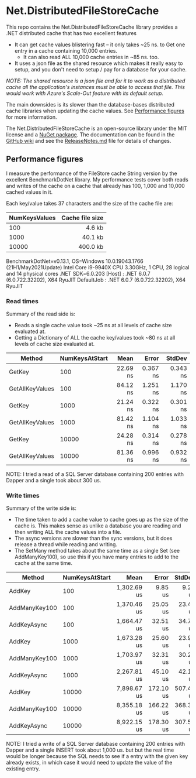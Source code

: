 # Net.DistributedFileStoreCache

This repo contains the Net.DistributedFileStoreCache library provides a .NET distributed cache that has two excellent features

- It can get cache values blistering fast – it only takes ~25 ns. to Get one entry in a cache containing 10,000 entries.
   - It can also read ALL 10,000 cache entries in ~85 ns. too.
- It uses a json file as the shared resource which makes it really easy to setup, and you don't need to setup / pay for a database for your cache.

_NOTE: The shared resource is a json file and for it to work as a distributed cache all the application's instances must be able to access that file. This would work with Azure's Scale-Out feature with its default setup._

The main downsides is its slower than the database-bases distributed cache libraries when updating the cache values.  See [Performance figures](https://github.com/JonPSmith/Net.DistributedFileStoreCache#performance-figures) for more information.

The Net.DistributedFileStoreCache is an open-source library under the MIT license and a [NuGet package](https://www.nuget.org/packages/Net.DistributedFileStoreCache). The documentation can be found in the [GitHub wiki](https://github.com/JonPSmith/Net.DistributedFileStoreCache/wiki) and see the [ReleaseNotes.md](https://github.com/JonPSmith/Net.DistributedFileStoreCache/blob/main/ReleaseNotes.md) file for details of changes.

## Performance figures

I measure the performance of the FileStore cache String version by the excellent BenchmarkDotNet library. My performance tests cover both reads and writes of the cache on a cache that already has 100, 1,000 and 10,000 cached values in it.

Each key/value takes 37 characters and the size of the cache file are:

| NumKeysValues | Cache file size|
|-------------- |------------:|
|           100 |      4.6 kb |
|          1000 |     40.1 kb |
|         10000 |    400.0 kb |

BenchmarkDotNet=v0.13.1, OS=Windows 10.0.19043.1766 (21H1/May2021Update)
Intel Core i9-9940X CPU 3.30GHz, 1 CPU, 28 logical and 14 physical cores
.NET SDK=6.0.203
  [Host]     : .NET 6.0.7 (6.0.722.32202), X64 RyuJIT
  DefaultJob : .NET 6.0.7 (6.0.722.32202), X64 RyuJIT

### Read times

Summary of the read side is:

- Reads a single cache value took ~25 ns at all levels of cache size evaluated at.
- Getting a Dictionary of ALL the cache key/values took ~80 ns at all levels of cache size evaluated at.


|          Method | NumKeysAtStart |        Mean |       Error |    StdDev |
|---------------- |--------------- |------------:|------------:|----------:|
|          GetKey |            100 |    22.69 ns |    0.367 ns |  0.343 ns |
| GetAllKeyValues |            100 |    84.12 ns |    1.251 ns |  1.170 ns |
|          GetKey |           1000 |    21.24 ns |    0.322 ns |  0.301 ns |
| GetAllKeyValues |           1000 |    81.42 ns |    1.104 ns |  1.033 ns |
|          GetKey |          10000 |    24.28 ns |    0.314 ns |  0.278 ns |
| GetAllKeyValues |          10000 |    81.36 ns |    0.996 ns |  0.932 ns |

NOTE: I tried a read of a SQL Server database containing 200 entries with Dapper and a single took about 300 us. 

### Write times

Summary of the write side is:

- The time taken to add a cache value to cache goes up as the size of the cache is. This makes sense as unlike a database you 
are reading and then writing ALL the cache values into a file.
- The async versions are slower than the sync versions, but it does release a thread while reading and writing.
- The SetMany method takes about the same time as a single Set (see AddManyKey100), 
so use this if you have many entries to add to the cache at the same time.

|          Method | NumKeysAtStart |        Mean |     Error |    StdDev |
|---------------- |--------------- |------------:|----------:|----------:|
|          AddKey |            100 | 1,302.69 us |   9.85 us |   9.21 us |
|   AddManyKey100 |            100 | 1,370.46 us |  25.05 us |  23.43 us |       
|     AddKeyAsync |            100 | 1,664.47 us |  32.51 us |  34.79 us |
|          AddKey |           1000 | 1,673.28 us |  25.60 us |  23.95 us |
|   AddManyKey100 |           1000 | 1,703.97 us |  32.31 us |  30.22 us |
|     AddKeyAsync |           1000 | 2,267.81 us |  45.10 us |  42.18 us |
|          AddKey |          10000 | 7,898.67 us | 172.10 us | 507.46 us |
|   AddManyKey100 |          10000 | 8,355.18 us | 166.22 us | 368.35 us |
|     AddKeyAsync |          10000 | 8,922.15 us | 178.30 us | 307.57 us |

NOTE: I tried a write of a SQL Server database containing 200 entries with Dapper and a single INSERT took about 1,000 us. 
but but the real time would be longer because the SQL needs to see if a entry with the given key already exists, in 
which case it would need to update the value of the existing entry.  

